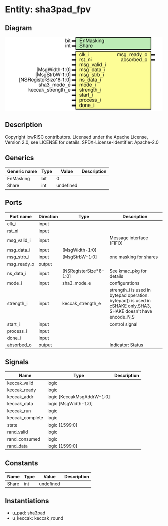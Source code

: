 # Entity: sha3pad_fpv

## Diagram

![Diagram](sha3pad_fpv.svg "Diagram")
## Description

Copyright lowRISC contributors.
 Licensed under the Apache License, Version 2.0, see LICENSE for details.
 SPDX-License-Identifier: Apache-2.0
 
## Generics

| Generic name | Type | Value     | Description |
| ------------ | ---- | --------- | ----------- |
| EnMasking    | bit  | 0         |             |
| Share        | int  | undefined |             |
## Ports

| Port name   | Direction | Type                   | Description                                                                                                    |
| ----------- | --------- | ---------------------- | -------------------------------------------------------------------------------------------------------------- |
| clk_i       | input     |                        |                                                                                                                |
| rst_ni      | input     |                        |                                                                                                                |
| msg_valid_i | input     |                        | Message interface (FIFO)                                                                                       |
| msg_data_i  | input     | [MsgWidth-1:0]         |                                                                                                                |
| msg_strb_i  | input     | [MsgStrbW-1:0]         | one masking for shares                                                                                         |
| msg_ready_o | output    |                        |                                                                                                                |
| ns_data_i   | input     | [NSRegisterSize*8-1:0] | See kmac_pkg for details                                                                                       |
| mode_i      | input     | sha3_mode_e            | configurations                                                                                                 |
| strength_i  | input     | keccak_strength_e      | strength_i is used in bytepad operation. bytepad() is used in cSHAKE only.SHA3, SHAKE doesn't have encode_N,S  |
| start_i     | input     |                        | control signal                                                                                                 |
| process_i   | input     |                        |                                                                                                                |
| done_i      | input     |                        |                                                                                                                |
| absorbed_o  | output    |                        | Indicator: Status                                                                                              |
## Signals

| Name            | Type                       | Description |
| --------------- | -------------------------- | ----------- |
| keccak_valid    | logic                      |             |
| keccak_ready    | logic                      |             |
| keccak_addr     | logic [KeccakMsgAddrW-1:0] |             |
| keccak_data     | logic [MsgWidth-1:0]       |             |
| keccak_run      | logic                      |             |
| keccak_complete | logic                      |             |
| state           | logic [1599:0]             |             |
| rand_valid      | logic                      |             |
| rand_consumed   | logic                      |             |
| rand_data       | logic [1599:0]             |             |
## Constants

| Name  | Type | Value     | Description |
| ----- | ---- | --------- | ----------- |
| Share | int  | undefined |             |
## Instantiations

- u_pad: sha3pad
- u_keccak: keccak_round
